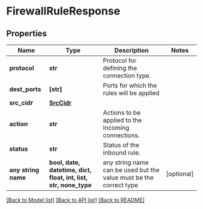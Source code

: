 # FirewallRuleResponse


## Properties
Name | Type | Description | Notes
------------ | ------------- | ------------- | -------------
**protocol** | **str** | Protocol for defining the connection type. | 
**dest_ports** | **[str]** | Ports for which the rules will be applied | 
**src_cidr** | [**SrcCidr**](SrcCidr.md) |  | 
**action** | **str** | Actions to be applied to the incoming connections. | 
**status** | **str** | Status of the inbound rule. | 
**any string name** | **bool, date, datetime, dict, float, int, list, str, none_type** | any string name can be used but the value must be the correct type | [optional]

[[Back to Model list]](../README.md#documentation-for-models) [[Back to API list]](../README.md#documentation-for-api-endpoints) [[Back to README]](../README.md)


